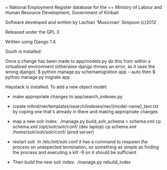 = National Employment Register database for the 
== Ministry of Labour and Human Resource Development, Government of Kiribati

Software developed and written by Lachlan 'Musicman' Simpson (c)2012

Released under the GPL 3

Written using Django 1.4

South is installed:

Once a change has been made to app/models.py do this from within a virtualised
environment (otherwise django throws an error, as it uses the wrong django):
$ python manage.py schemamigration app --auto
then
$ python manage.py migrate app

Haystack is installed:
To add a new object model:
 - make appropriate changes to app/search_indexes.py
 - create mlhrd/ner/templates/search/indexes/ner/{model-name}_text.txt by coping 
 one that's already in there and making appropriate changes
 - map a new solr index:
    ./manage.py build_solr_schema > schema.xml
    cp schema.xml /opt/solr/solr/conf/ (dev laptop)
    cp schema.xml /home/solr/solr/solr/conf/ (prod server)

 - restart solr. In /etc/init/solr.conf it has a command to respawn the process 
 on unexpected termination, so something as simple as finding the process and 
 executing a kill -9 on it should be sufficient
 
 - Then build the new solr index:
    ./manage.py rebuild_index

